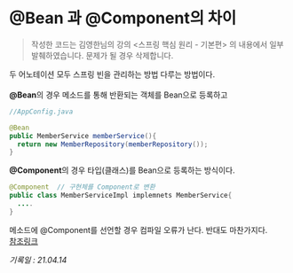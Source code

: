 # @Bean 과 @Component의 차이
> 작성한 코드는 김영한님의 강의 <스프링 핵심 원리 - 기본편> 의 내용에서 일부 발췌하였습니다. 문제가 될 경우 삭제합니다.


두 어노테이션 모두 스프링 빈을 관리하는 방법 다루는 방법이다. <br/><br/>
**@Bean**의 경우 메소드를 통해 반환되는 객체를 Bean으로 등록하고 <br/>
```java
//AppConfig.java

@Bean
public MemberService memberService(){ 
  return new MemberRepository(memberRepository());
}
```

**@Component**의 경우 타입(클래스)를 Bean으로 등록하는 방식이다. <br/>
``` java
@Component  // 구현체를 Component로 변환
public class MemberServiceImpl implemnets MemberService{
  ....
}
```

메소드에 @Component를 선언할 경우 컴파일 오류가 난다. 반대도 마찬가지다.<br/>
[참조링크](https://kimeck.tistory.com/10)<br/>

*기록일 : 21.04.14*
